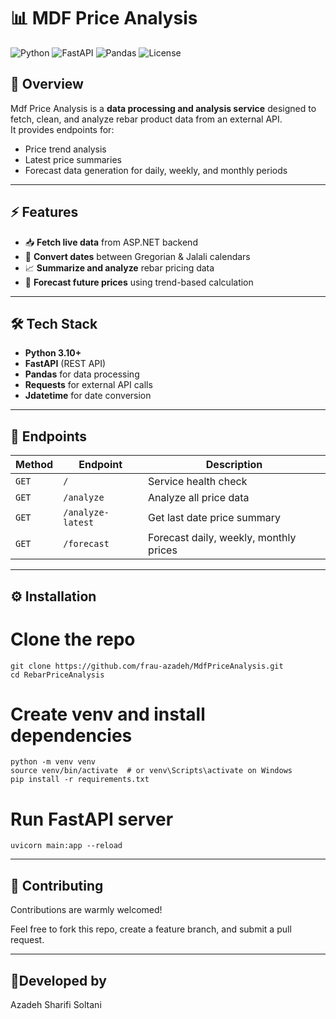 # 📊 MDF Price Analysis

![Python](https://img.shields.io/badge/Python-3.10-blue?logo=python)
![FastAPI](https://img.shields.io/badge/FastAPI-API-green?logo=fastapi)
![Pandas](https://img.shields.io/badge/Pandas-Data%20Analysis-blue?logo=pandas)
![License](https://img.shields.io/badge/License-MIT-orange)

## 🚀 Overview
Mdf Price Analysis is a **data processing and analysis service** designed to fetch, clean, and analyze rebar product data from an external API.  
It provides endpoints for:
- Price trend analysis  
- Latest price summaries  
- Forecast data generation for daily, weekly, and monthly periods  

---

## ⚡ Features
- 📥 **Fetch live data** from ASP.NET backend  
- 🔄 **Convert dates** between Gregorian & Jalali calendars  
- 📈 **Summarize and analyze** rebar pricing data  
- 🤖 **Forecast future prices** using trend-based calculation  

---

## 🛠️ Tech Stack
- **Python 3.10+**
- **FastAPI** (REST API)
- **Pandas** for data processing
- **Requests** for external API calls
- **Jdatetime** for date conversion

---

## 📌 Endpoints
| Method | Endpoint        | Description                       |
|--------|----------------|-----------------------------------|
| `GET`  | `/`            | Service health check              |
| `GET`  | `/analyze`     | Analyze all price data            |
| `GET`  | `/analyze-latest` | Get last date price summary     |
| `GET`  | `/forecast`    | Forecast daily, weekly, monthly prices |

---

## ⚙️ Installation

# Clone the repo
    git clone https://github.com/frau-azadeh/MdfPriceAnalysis.git
    cd RebarPriceAnalysis

# Create venv and install dependencies
    python -m venv venv
    source venv/bin/activate  # or venv\Scripts\activate on Windows
    pip install -r requirements.txt

# Run FastAPI server
    uvicorn main:app --reload

---

## 🤝 Contributing

Contributions are warmly welcomed!

Feel free to fork this repo, create a feature branch, and submit a pull request.

---

## 🌻Developed by

Azadeh Sharifi Soltani
